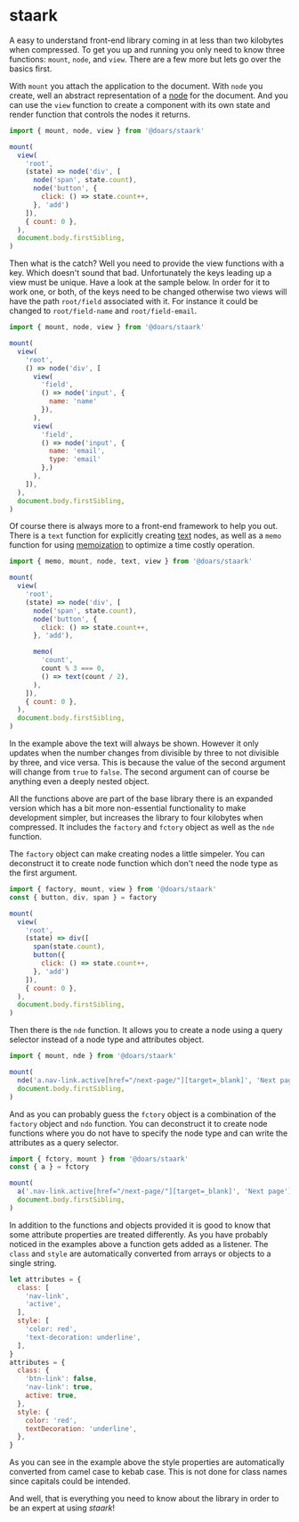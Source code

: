 # staark

A easy to understand front-end library coming in at less than two kilobytes when compressed. To get you up and running you only need to know three functions: `mount`, `node`, and `view`. There are a few more but lets go over the basics first.

With `mount` you attach the application to the document. With `node` you create, well an abstract representation of a [node](https://developer.mozilla.org/docs/Web/API/Node) for the document. And you can use the `view` function to create a component with its own state and render function that controls the nodes it returns.

```JavaScript
import { mount, node, view } from '@doars/staark'

mount(
  view(
    'root',
    (state) => node('div', [
      node('span', state.count),
      node('button', {
        click: () => state.count++,
      }, 'add')
    ]),
    { count: 0 },
  ),
  document.body.firstSibling,
)
```

Then what is the catch? Well you need to provide the view functions with a key. Which doesn't sound that bad. Unfortunately the keys leading up a view must be unique. Have a look at the sample below. In order for it to work one, or both, of the keys need to be changed otherwise two views will have the path `root/field` associated with it. For instance it could be changed to `root/field-name` and `root/field-email`.

```JavaScript
import { mount, node, view } from '@doars/staark'

mount(
  view(
    'root',
    () => node('div', [
      view(
        'field',
        () => node('input', {
          name: 'name'
        }),
      ),
      view(
        'field',
        () => node('input', {
          name: 'email',
          type: 'email'
        },)
      ),
    ]),
  ),
  document.body.firstSibling,
)
```

Of course there is always more to a front-end framework to help you out. There is a `text` function for explicitly creating [text](https://developer.mozilla.org/docs/Web/API/Text) nodes, as well as a `memo` function for using [memoization](https://wikipedia.org/wiki/Memoization) to optimize a time costly operation.

```Javascript
import { memo, mount, node, text, view } from '@doars/staark'

mount(
  view(
    'root',
    (state) => node('div', [
      node('span', state.count),
      node('button', {
        click: () => state.count++,
      }, 'add'),

      memo(
        'count',
        count % 3 === 0,
        () => text(count / 2),
      ),
    ]),
    { count: 0 },
  ),
  document.body.firstSibling,
)
```

In the example above the text will always be shown. However it only updates when the number changes from divisible by three to not divisible by three, and vice versa. This is because the value of the second argument will change from `true` to `false`. The second argument can of course be anything even a deeply nested object.

All the functions above are part of the base library there is an expanded version which has a bit more non-essential functionality to make development simpler, but increases the library to four kilobytes when compressed. It includes the `factory` and `fctory` object as well as the `nde` function.

The `factory` object can make creating nodes a little simpeler. You can deconstruct it to create node function which don't need the node type as the first argument.

```JavaScript
import { factory, mount, view } from '@doars/staark'
const { button, div, span } = factory

mount(
  view(
    'root',
    (state) => div([
      span(state.count),
      button({
        click: () => state.count++,
      }, 'add')
    ]),
    { count: 0 },
  ),
  document.body.firstSibling,
)
```

Then there is the `nde` function. It allows you to create a node using a query selector instead of a node type and attributes object.

```JavaScript
import { mount, nde } from '@doars/staark'

mount(
  nde('a.nav-link.active[href="/next-page/"][target=_blank]', 'Next page'),
  document.body.firstSibling,
)
```

And as you can probably guess the `fctory` object is a combination of the `factory` object and `ndo` function. You can deconstruct it to create node functions where you do not have to specify the node type and can write the attributes as a query selector.

```JavaScript
import { fctory, mount } from '@doars/staark'
const { a } = fctory

mount(
  a('.nav-link.active[href="/next-page/"][target=_blank]', 'Next page'),
  document.body.firstSibling,
)
```

In addition to the functions and objects provided it is good to know that some attribute properties are treated differently. As you have probably noticed in the examples above a function gets added as a listener. The `class` and `style` are automatically converted from arrays or objects to a single string.

```JavaScript
let attributes = {
  class: [
    'nav-link',
    'active',
  ],
  style: [
    'color: red',
    'text-decoration: underline',
  ],
}
attributes = {
  class: {
    'btn-link': false,
    'nav-link': true,
    active: true,
  },
  style: {
    color: 'red',
    textDecoration: 'underline',
  },
}
```

As you can see in the example above the style properties are automatically converted from camel case to kebab case. This is not done for class names since capitals could be intended.

And well, that is everything you need to know about the library in order to be an expert at using _staark_!

